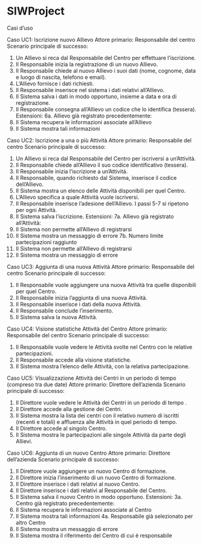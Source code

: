 # SIWProject

Casi d’uso

Caso UC1: Iscrizione nuovo Allievo 
Attore primario: Responsabile del centro
Scenario principale di successo: 
1.	Un Allievo si reca dal Responsabile del Centro per effettuare l’iscrizione.
2.	Il Responsabile inizia la registrazione di un nuovo Allievo.
3.	Il Responsabile chiede al nuovo Allievo i suoi dati (nome, cognome, data e luogo di nascita, telefono e email).
4.	L’Allievo fornisce i dati richiesti.
5.	Il Responsabile inserisce nel sistema i dati relativi all’Allievo.
6.	Il Sistema salva i dati in modo opportuno, insieme a data e ora di registrazione.
7.	Il Responsabile consegna all’Allievo un codice che lo identifica (tessera).
Estensioni:
6a. Allievo già registrato precedentemente:
1.	Il Sistema recupera le informazioni associate all’Allievo
2.	Il Sistema mostra tali informazioni


Caso UC2: Iscrizione a una o più Attività
Attore primario: Responsabile del centro
Scenario principale di successo: 
1.	Un Allievo si reca dal Responsabile del Centro per iscriversi a un’Attività.
2.	Il Responsabile chiede all’Allievo il suo codice identificativo (tessera).
3.	Il Responsabile inizia l’iscrizione a un’Attività.
4.	Il Responsabile, quando richiesto dal Sistema, inserisce il codice dell’Allievo.
5.	Il Sistema mostra un elenco delle Attività disponibili per quel Centro.
6.	L’Allievo specifica a quale Attività vuole iscriversi.
7.	Il Responsabile inserisce l’adesione dell’Allievo.
I passi 5-7 si ripetono per ogni Attività.
8.	Il Sistema salva l’iscrizione.
Estensioni:
7a. Allievo già registrato all’Attività:
1.	Il Sistema non permette all’Allievo di registrarsi
2.	Il Sistema mostra un messaggio di errore
7b. Numero limite partecipazioni raggiunto
1.	Il Sistema non permette all’Allievo di registrarsi
2.	Il Sistema mostra un messaggio di errore


Caso UC3: Aggiunta di una nuova Attività 
Attore primario: Responsabile del centro
Scenario principale di successo:
1.	Il Responsabile vuole aggiungere una nuova Attività tra quelle disponibili per quel Centro.
2.	Il Responsabile inizia l’aggiunta di una nuova Attività.
3.	Il Responsabile inserisce i dati della nuova Attività.
4.	Il Responsabile conclude l’inserimento.
5.	Il Sistema salva la nuova Attività.



Caso UC4: Visione statistiche Attività del Centro
Attore primario: Responsabile del centro
Scenario principale di successo:
1.	Il Responsabile vuole vedere le Attività svolte nel Centro con le relative partecipazioni.
2.	Il Responsabile accede alla visione statistiche.
3.	Il Sistema mostra l’elenco delle Attività, con la relativa partecipazione.


Caso UC5: Visualizzazione Attività dei Centri in un periodo di tempo (compreso tra due date) 
Attore primario: Direttore dell’azienda
Scenario principale di successo:
1.	Il Direttore vuole vedere le Attività dei Centri in un periodo di tempo .
2.	Il Direttore accede alla gestione dei Centri.
3.	Il Sistema mostra la lista dei centri con il relativo numero di iscritti (recenti e totali) e affluenza alle Attività in quel periodo di tempo.
4.	Il Direttore accede al singolo Centro.
5.	Il Sistema mostra le partecipazioni alle singole Attività da parte degli Allievi.


Caso UC6: Aggiunta di un nuovo Centro 
Attore primario: Direttore dell’azienda
Scenario principale di successo:
1.	Il Direttore vuole aggiungere un nuovo Centro di formazione.
2.	Il Direttore inizia l’inserimento di un nuovo Centro di formazione.
3.	Il Direttore inserisce i dati relativi al nuovo Centro.
4.	Il Direttore inserisce i dati relativi al Responsabile del Centro.
5.	Il Sistema salva il nuovo Centro in modo opportuno.
Estensioni:
3a. Centro già registrato precedentemente:
1.	Il Sistema recupera le informazioni associate al Centro
2.	Il Sistema mostra tali informazioni
4a. Responsabile già selezionato per altro Centro
1.	Il Sistema mostra un messaggio di errore
2.	Il Sistema mostra il riferimento del Centro di cui è responsabile



